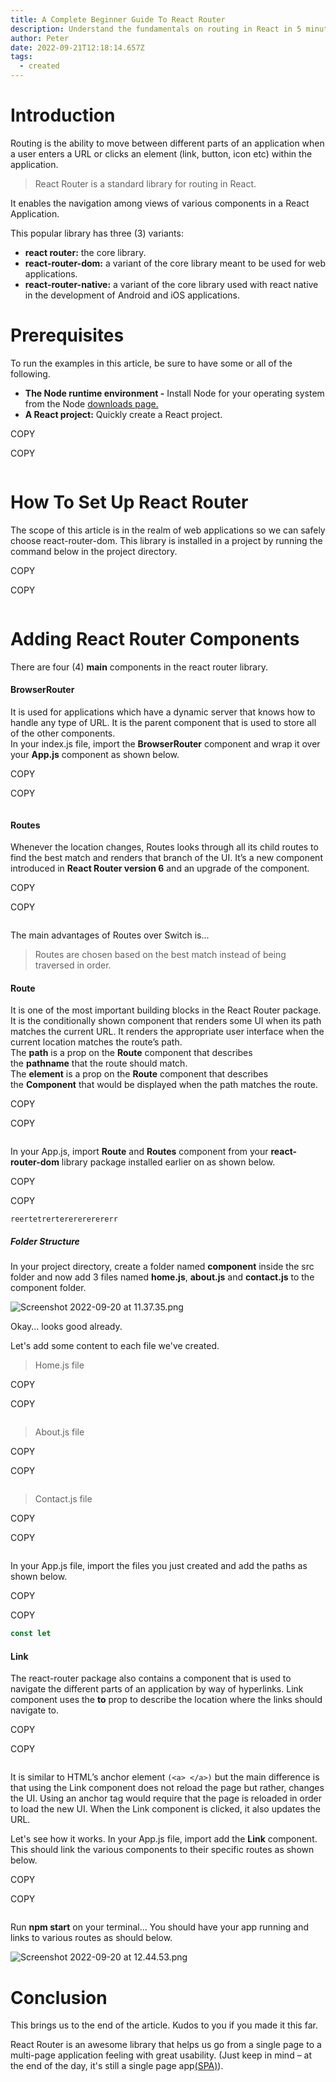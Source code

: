```yaml
---
title: A Complete Beginner Guide To React Router
description: Understand the fundamentals on routing in React in 5 minutes.
author: Peter
date: 2022-09-21T12:18:14.657Z
tags:
  - created
---
```

# Introduction

Routing is the ability to move between different parts of an application when a user enters a URL or clicks an element (link, button, icon etc) within the application.

> React Router is a standard library for routing in React.

It enables the navigation among views of various components in a React Application.

This popular library has three (3) variants:

* **react router:** the core library.
* **react-router-dom:** a variant of the core library meant to be used for web applications.
* **react-router-native:** a variant of the core library used with react native in the development of Android and iOS applications.

# [](https://paulkeno.hashnode.dev/a-complete-beginner-guide-to-react-router#heading-prerequisites "Permalink")Prerequisites

To run the examples in this article, be sure to have some or all of the following.

* **The Node runtime environment -** Install Node for your operating system from the Node [downloads page.](https://nodejs.org/en/download/)
* **A React project:** Quickly create a React project.

COPY

COPY

```

```

# [](https://paulkeno.hashnode.dev/a-complete-beginner-guide-to-react-router#heading-how-to-set-up-react-router "Permalink")How To Set Up React Router

The scope of this article is in the realm of web applications so we can safely choose react-router-dom. This library is installed in a project by running the command below in the project directory.

COPY

COPY

```

```

# [](https://paulkeno.hashnode.dev/a-complete-beginner-guide-to-react-router#heading-adding-react-router-components "Permalink")Adding React Router Components

There are four (4) **main** components in the react router library.

#### [](https://paulkeno.hashnode.dev/a-complete-beginner-guide-to-react-router#heading-browserrouter "Permalink")BrowserRouter

It is used for applications which have a dynamic server that knows how to handle any type of URL. It is the parent component that is used to store all of the other components.\
In your index.js file, import the **BrowserRouter** component and wrap it over your **App.js** component as shown below.

COPY

COPY

```

```

#### [](https://paulkeno.hashnode.dev/a-complete-beginner-guide-to-react-router#heading-routes "Permalink")Routes

Whenever the location changes, Routes looks through all its child routes to find the best match and renders that branch of the UI. It’s a new component introduced in **React Router version 6** and an upgrade of the component.

COPY

COPY

```

```

The main advantages of Routes over Switch is...

> Routes are chosen based on the best match instead of being traversed in order.

#### [](https://paulkeno.hashnode.dev/a-complete-beginner-guide-to-react-router#heading-route "Permalink")Route

It is one of the most important building blocks in the React Router package. It is the conditionally shown component that renders some UI when its path matches the current URL. It renders the appropriate user interface when the current location matches the route’s path.\
The **path** is a prop on the **Route** component that describes the **pathname** that the route should match.\
The **element** is a prop on the **Route** component that describes the **Component** that would be displayed when the path matches the route.

COPY

COPY

```

```

In your App.js, import **Route** and **Routes** component from your **react-router-dom** library package installed earlier on as shown below.

COPY

COPY

```
reertetrertererererererr
```

##### [](https://paulkeno.hashnode.dev/a-complete-beginner-guide-to-react-router#heading-folder-structure "Permalink")Folder Structure

In your project directory, create a folder named **component** inside the src folder and now add 3 files named **home.js**, **about.js** and **contact.js** to the component folder.

![Screenshot 2022-09-20 at 11.37.35.png](https://cdn.hashnode.com/res/hashnode/image/upload/v1663671876107/fjg93lmfH.png?auto=compress,format&format=webp)

Okay... looks good already.

Let's add some content to each file we've created.

> Home.js file

COPY

COPY

```

```

> About.js file

COPY

COPY

```

```

> Contact.js file

COPY

COPY

```

```

In your App.js file, import the files you just created and add the paths as shown below.

COPY

COPY

```javascript
const let
```

#### [](https://paulkeno.hashnode.dev/a-complete-beginner-guide-to-react-router#heading-link "Permalink")Link

The react-router package also contains a component that is used to navigate the different parts of an application by way of hyperlinks. Link component uses the **to** prop to describe the location where the links should navigate to.

COPY

COPY

```

```

It is similar to HTML’s anchor element `(<a> </a>)` but the main difference is that using the Link component does not reload the page but rather, changes the UI. Using an anchor tag would require that the page is reloaded in order to load the new UI. When the Link component is clicked, it also updates the URL.

Let's see how it works. In your App.js file, import add the **Link** component. This should link the various components to their specific routes as shown below.

COPY

COPY

```

```

Run **npm start** on your terminal... You should have your app running and links to various routes as should below.

![Screenshot 2022-09-20 at 12.44.53.png](/static/img/276235076_1109454279840248_153228080995940830_n.jpg "peter")

# [](https://paulkeno.hashnode.dev/a-complete-beginner-guide-to-react-router#heading-conclusion "Permalink")Conclusion

This brings us to the end of the article. Kudos to you if you made it this far.

React Router is an awesome library that helps us go from a single page to a multi-page application feeling with great usability. (Just keep in mind – at the end of the day, it's still a single page app[(SPA)](https://developer.mozilla.org/en-US/docs/Glossary/SPA)).